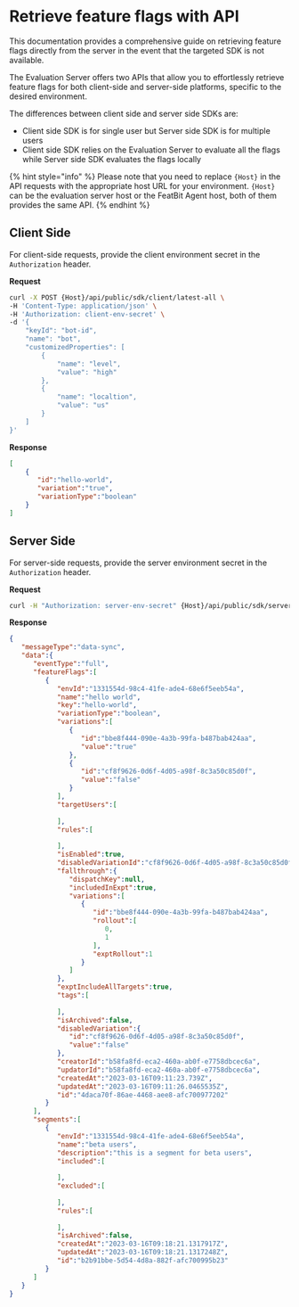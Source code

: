 # Retrieve feature flags with API

This documentation provides a comprehensive guide on retrieving feature flags directly from the server in the event that the targeted SDK is not available.

The Evaluation Server offers two APIs that allow you to effortlessly retrieve feature flags for both client-side and server-side platforms, specific to the desired environment.

The differences between client side and server side SDKs are:

* Client side SDK is for single user but Server side SDK is for multiple users
* Client side SDK relies on the Evaluation Server to evaluate all the flags while Server side SDK evaluates the flags locally

{% hint style="info" %}
Please note that you need to replace `{Host}` in the API requests with the appropriate host URL for your environment. `{Host}` can be the evaluation server host or the FeatBit Agent host, both of them provides the same API.
{% endhint %}

## Client Side

For client-side requests, provide the client environment secret in the `Authorization` header.

**Request**

```bash
curl -X POST {Host}/api/public/sdk/client/latest-all \
-H 'Content-Type: application/json' \
-H 'Authorization: client-env-secret' \
-d '{
    "keyId": "bot-id",
    "name": "bot",
    "customizedProperties": [
        {
            "name": "level",
            "value": "high"
        },
        {
            "name": "localtion",
            "value": "us"
        }
    ]
}'
```

**Response**

```json
[
    {
       "id":"hello-world",
       "variation":"true",
       "variationType":"boolean"
    }
]
```

## Server Side

For server-side requests, provide the server environment secret in the `Authorization` header.

**Request**

```bash
curl -H "Authorization: server-env-secret" {Host}/api/public/sdk/server/latest-all
```

**Response**

```json
{
   "messageType":"data-sync",
   "data":{
      "eventType":"full",
      "featureFlags":[
         {
            "envId":"1331554d-98c4-41fe-ade4-68e6f5eeb54a",
            "name":"hello world",
            "key":"hello-world",
            "variationType":"boolean",
            "variations":[
               {
                  "id":"bbe8f444-090e-4a3b-99fa-b487bab424aa",
                  "value":"true"
               },
               {
                  "id":"cf8f9626-0d6f-4d05-a98f-8c3a50c85d0f",
                  "value":"false"
               }
            ],
            "targetUsers":[
               
            ],
            "rules":[
               
            ],
            "isEnabled":true,
            "disabledVariationId":"cf8f9626-0d6f-4d05-a98f-8c3a50c85d0f",
            "fallthrough":{
               "dispatchKey":null,
               "includedInExpt":true,
               "variations":[
                  {
                     "id":"bbe8f444-090e-4a3b-99fa-b487bab424aa",
                     "rollout":[
                        0,
                        1
                     ],
                     "exptRollout":1
                  }
               ]
            },
            "exptIncludeAllTargets":true,
            "tags":[
               
            ],
            "isArchived":false,
            "disabledVariation":{
               "id":"cf8f9626-0d6f-4d05-a98f-8c3a50c85d0f",
               "value":"false"
            },
            "creatorId":"b58fa8fd-eca2-460a-ab0f-e7758dbcec6a",
            "updatorId":"b58fa8fd-eca2-460a-ab0f-e7758dbcec6a",
            "createdAt":"2023-03-16T09:11:23.739Z",
            "updatedAt":"2023-03-16T09:11:26.0465535Z",
            "id":"4daca70f-86ae-4468-aee8-afc700977202"
         }
      ],
      "segments":[
         {
            "envId":"1331554d-98c4-41fe-ade4-68e6f5eeb54a",
            "name":"beta users",
            "description":"this is a segment for beta users",
            "included":[
               
            ],
            "excluded":[
               
            ],
            "rules":[
               
            ],
            "isArchived":false,
            "createdAt":"2023-03-16T09:18:21.1317917Z",
            "updatedAt":"2023-03-16T09:18:21.1317248Z",
            "id":"b2b91bbe-5d54-4d8a-882f-afc700995b23"
         }
      ]
   }
}
```
